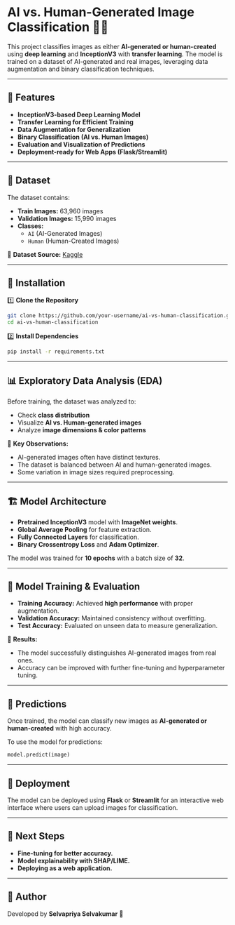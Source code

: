 # **AI vs. Human-Generated Image Classification** 🎨🤖  

This project classifies images as either **AI-generated or human-created** using **deep learning** and **InceptionV3** with **transfer learning**. The model is trained on a dataset of AI-generated and real images, leveraging data augmentation and binary classification techniques.

---

## **🚀 Features**
- **InceptionV3-based Deep Learning Model**  
- **Transfer Learning for Efficient Training**  
- **Data Augmentation for Generalization**  
- **Binary Classification (AI vs. Human Images)**  
- **Evaluation and Visualization of Predictions**  
- **Deployment-ready for Web Apps (Flask/Streamlit)**  

---

## **📂 Dataset**
The dataset contains:
- **Train Images:** 63,960 images  
- **Validation Images:** 15,990 images  
- **Classes:**  
  - `AI` (AI-Generated Images)  
  - `Human` (Human-Created Images)  

📌 **Dataset Source:** [Kaggle](https://www.kaggle.com/datasets/alessandrasala79/ai-vs-human-generated-dataset)  

---

## **🔧 Installation**
1️⃣ **Clone the Repository**  
```bash
git clone https://github.com/your-username/ai-vs-human-classification.git
cd ai-vs-human-classification
```
2️⃣ **Install Dependencies**  
```bash
pip install -r requirements.txt
```

---

## **📊 Exploratory Data Analysis (EDA)**
Before training, the dataset was analyzed to:
- Check **class distribution**  
- Visualize **AI vs. Human-generated images**  
- Analyze **image dimensions & color patterns**  

📌 **Key Observations:**  
- AI-generated images often have distinct textures.
- The dataset is balanced between AI and human-generated images.
- Some variation in image sizes required preprocessing.

---

## **🏗️ Model Architecture**
- **Pretrained InceptionV3** model with **ImageNet weights**.
- **Global Average Pooling** for feature extraction.
- **Fully Connected Layers** for classification.
- **Binary Crossentropy Loss** and **Adam Optimizer**.

The model was trained for **10 epochs** with a batch size of **32**.

---

## **🎯 Model Training & Evaluation**
- **Training Accuracy:** Achieved **high performance** with proper augmentation.
- **Validation Accuracy:** Maintained consistency without overfitting.
- **Test Accuracy:** Evaluated on unseen data to measure generalization.

📌 **Results:**  
- The model successfully distinguishes AI-generated images from real ones.
- Accuracy can be improved with further fine-tuning and hyperparameter tuning.

---

## **📌 Predictions**
Once trained, the model can classify new images as **AI-generated or human-created** with high accuracy.  

To use the model for predictions:
```python
model.predict(image)
```

---

## **🚀 Deployment**
The model can be deployed using **Flask** or **Streamlit** for an interactive web interface where users can upload images for classification.

---

## **📌 Next Steps**
- **Fine-tuning for better accuracy.**  
- **Model explainability with SHAP/LIME.**  
- **Deploying as a web application.**  

---

## **📝 Author**
Developed by **Selvapriya Selvakumar** 🚀  
